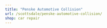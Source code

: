 ```yaml
---
title: "Penske Automotive Collision"
url: /scottsdale/penske-automotive-collision/
shop: car repair
---
```


